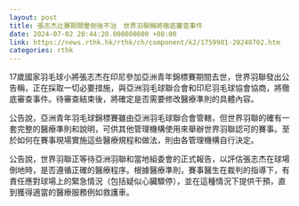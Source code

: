```yaml
---
layout: post
title: 張志杰比賽期間暈倒後不治　世界羽聯稱將徹底審查事件
date: 2024-07-02 20:44:20.000000000 +08:00
link: https://news.rthk.hk/rthk/ch/component/k2/1759981-20240702.htm
categories: rthk
---
```


17歲國家羽毛球小將張志杰在印尼參加亞洲青年錦標賽期間去世，世界羽聯發出公告稱，正在採取一切必要措施，與亞洲羽毛球聯合會和印尼羽毛球協會協商，將徹底審查事件。待審查結束後，將確定是否需要修改醫療準則的具體內容。

公告說，亞洲青年羽毛球錦標賽雖由亞洲羽毛球聯合會管轄，但世界羽聯的確有一套完整的醫療準則和說明，可供其他管理機構使用來舉辦世界羽聯認可的賽事。至於如何在賽事現場實施這些醫療規程和做法，則由各管理機構自行決定。

公告說，世界羽聯正等待亞洲羽聯和當地組委會的正式報告，以評估張志杰在球場倒地時，是否遵循正確的醫療程序。根據醫療準則，賽事醫生在裁判的指導下，有責任應對球場上的緊急情況（包括疑似心臟驟停），並在這種情況下提供干預，直到獲得適當的醫療服務例如救護車。
